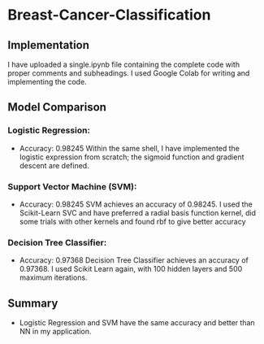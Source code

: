 # Breast-Cancer-Classification
## Implementation
I have uploaded a single.ipynb file containing the complete code with proper comments and subheadings. I used Google Colab for writing and implementing the code.
## Model Comparison

### Logistic Regression:
* Accuracy: 0.98245
Within the same shell, I have implemented the logistic expression from scratch; the sigmoid function and gradient descent are defined.

### Support Vector Machine (SVM):
* Accuracy: 0.98245
SVM achieves an accuracy of 0.98245. I used the Scikit-Learn SVC and have preferred a radial basis function kernel, did some trials with other kernels and found rbf to give better accuracy

### Decision Tree Classifier:
* Accuracy: 0.97368
Decision Tree Classifier achieves an accuracy of 0.97368. I used Scikit Learn again, with 100 hidden layers and 500 maximum iterations.

## Summary
* Logistic Regression and SVM have the same accuracy and better than NN in my application.
